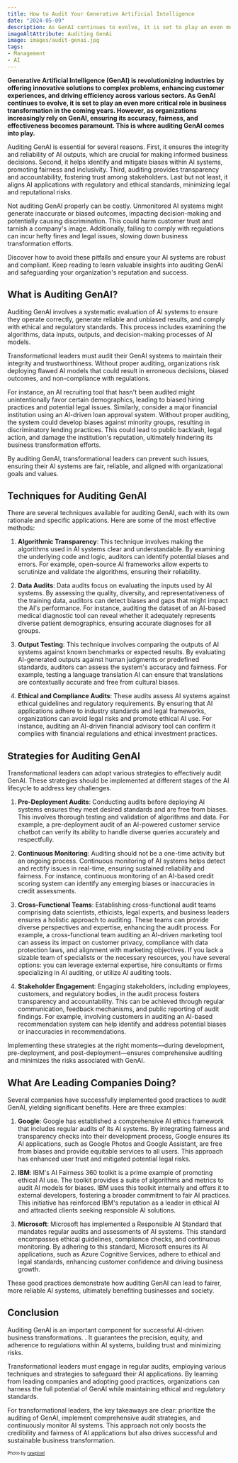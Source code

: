 ```yaml
---
title: How to Audit Your Generative Artificial Intelligence
date: "2024-05-09"
description: As GenAI continues to evolve, it is set to play an even more critical role in business transformation in the coming years. However, as organizations increasingly rely on GenAI, ensuring its accuracy, fairness, and effectiveness becomes paramount. This is where auditing GenAI comes into play.
imageAltAttribute: Auditing GenAi
image: images/audit-genai.jpg
tags:
- Management
- AI
---
```

**Generative Artificial Intelligence (GenAI) is revolutionizing industries by offering innovative solutions to complex problems, enhancing customer experiences, and driving efficiency across various sectors. As GenAI continues to evolve, it is set to play an even more critical role in business transformation in the coming years. However, as organizations increasingly rely on GenAI, ensuring its accuracy, fairness, and effectiveness becomes paramount. This is where auditing GenAI comes into play.**

Auditing GenAI is essential for several reasons. First, it ensures the integrity and reliability of AI outputs, which are crucial for making informed business decisions. Second, it helps identify and mitigate biases within AI systems, promoting fairness and inclusivity. Third, auditing provides transparency and accountability, fostering trust among stakeholders. Last but not least, it aligns AI applications with regulatory and ethical standards, minimizing legal and reputational risks.

Not auditing GenAI properly can be costly. Unmonitored AI systems might generate inaccurate or biased outcomes, impacting decision-making and potentially causing discrimination. This could harm customer trust and tarnish a company's image. Additionally, failing to comply with regulations can incur hefty fines and legal issues, slowing down business transformation efforts.

Discover how to avoid these pitfalls and ensure your AI systems are robust and compliant. Keep reading to learn valuable insights into auditing GenAI and safeguarding your organization's reputation and success.

## What is Auditing GenAI?

Auditing GenAI involves a systematic evaluation of AI systems to ensure they operate correctly, generate reliable and unbiased results, and comply with ethical and regulatory standards. This process includes examining the algorithms, data inputs, outputs, and decision-making processes of AI models.

Transformational leaders must audit their GenAI systems to maintain their integrity and trustworthiness. Without proper auditing, organizations risk deploying flawed AI models that could result in erroneous decisions, biased outcomes, and non-compliance with regulations.

For instance, an AI recruiting tool that hasn't been audited might unintentionally favor certain demographics, leading to biased hiring practices and potential legal issues. Similarly, consider a major financial institution using an AI-driven loan approval system. Without proper auditing, the system could develop biases against minority groups, resulting in discriminatory lending practices. This could lead to public backlash, legal action, and damage the institution's reputation, ultimately hindering its business transformation efforts.

By auditing GenAI, transformational leaders can prevent such issues, ensuring their AI systems are fair, reliable, and aligned with organizational goals and values.

## Techniques for Auditing GenAI

There are several techniques available for auditing GenAI, each with its own rationale and specific applications. Here are some of the most effective methods:

1. **Algorithmic Transparency**: This technique involves making the algorithms used in AI systems clear and understandable. By examining the underlying code and logic, auditors can identify potential biases and errors. For example, open-source AI frameworks allow experts to scrutinize and validate the algorithms, ensuring their reliability.

2. **Data Audits**: Data audits focus on evaluating the inputs used by AI systems. By assessing the quality, diversity, and representativeness of the training data, auditors can detect biases and gaps that might impact the AI's performance. For instance, auditing the dataset of an AI-based medical diagnostic tool can reveal whether it adequately represents diverse patient demographics, ensuring accurate diagnoses for all groups.

3. **Output Testing**: This technique involves comparing the outputs of AI systems against known benchmarks or expected results. By evaluating AI-generated outputs against human judgments or predefined standards, auditors can assess the system's accuracy and fairness. For example, testing a language translation AI can ensure that translations are contextually accurate and free from cultural biases.

4. **Ethical and Compliance Audits**: These audits assess AI systems against ethical guidelines and regulatory requirements. By ensuring that AI applications adhere to industry standards and legal frameworks, organizations can avoid legal risks and promote ethical AI use. For instance, auditing an AI-driven financial advisory tool can confirm it complies with financial regulations and ethical investment practices.


## Strategies for Auditing GenAI

Transformational leaders can adopt various strategies to effectively audit GenAI. These strategies should be implemented at different stages of the AI lifecycle to address key challenges.

1. **Pre-Deployment Audits**: Conducting audits before deploying AI systems ensures they meet desired standards and are free from biases. This involves thorough testing and validation of algorithms and data. For example, a pre-deployment audit of an AI-powered customer service chatbot can verify its ability to handle diverse queries accurately and respectfully.

2. **Continuous Monitoring**: Auditing should not be a one-time activity but an ongoing process. Continuous monitoring of AI systems helps detect and rectify issues in real-time, ensuring sustained reliability and fairness. For instance, continuous monitoring of an AI-based credit scoring system can identify any emerging biases or inaccuracies in credit assessments.

3. **Cross-Functional Teams**: Establishing cross-functional audit teams comprising data scientists, ethicists, legal experts, and business leaders ensures a holistic approach to auditing. These teams can provide diverse perspectives and expertise, enhancing the audit process. For example, a cross-functional team auditing an AI-driven marketing tool can assess its impact on customer privacy, compliance with data protection laws, and alignment with marketing objectives. If you lack a sizable team of specialists or the necessary resources, you have several options: you can leverage external expertise, hire consultants or firms specializing in AI auditing, or utilize AI auditing tools.

4. **Stakeholder Engagement**: Engaging stakeholders, including employees, customers, and regulatory bodies, in the audit process fosters transparency and accountability. This can be achieved through regular communication, feedback mechanisms, and public reporting of audit findings. For example, involving customers in auditing an AI-based recommendation system can help identify and address potential biases or inaccuracies in recommendations.

Implementing these strategies at the right moments—during development, pre-deployment, and post-deployment—ensures comprehensive auditing and minimizes the risks associated with GenAI.

## What Are Leading Companies Doing?

Several companies have successfully implemented good practices to audit GenAI, yielding significant benefits. Here are three examples:

1. **Google**: Google has established a comprehensive AI ethics framework that includes regular audits of its AI systems. By integrating fairness and transparency checks into their development process, Google ensures its AI applications, such as Google Photos and Google Assistant, are free from biases and provide equitable services to all users. This approach has enhanced user trust and mitigated potential legal risks.

2. **IBM**: IBM's AI Fairness 360 toolkit is a prime example of promoting ethical AI use. The toolkit provides a suite of algorithms and metrics to audit AI models for biases. IBM uses this toolkit internally and offers it to external developers, fostering a broader commitment to fair AI practices. This initiative has reinforced IBM's reputation as a leader in ethical AI and attracted clients seeking responsible AI solutions.

3. **Microsoft**: Microsoft has implemented a Responsible AI Standard that mandates regular audits and assessments of AI systems. This standard encompasses ethical guidelines, compliance checks, and continuous monitoring. By adhering to this standard, Microsoft ensures its AI applications, such as Azure Cognitive Services, adhere to ethical and legal standards, enhancing customer confidence and driving business growth.

These good practices demonstrate how auditing GenAI can lead to fairer, more reliable AI systems, ultimately benefiting businesses and society.

## Conclusion

Auditing GenAI is an important component for successful AI-driven business transformations. . It guarantees the precision, equity, and adherence to regulations within AI systems, building trust and minimizing risks.

Transformational leaders must engage in regular audits, employing various techniques and strategies to safeguard their AI applications. By learning from leading companies and adopting good practices, organizations can harness the full potential of GenAI while maintaining ethical and regulatory standards.

For transformational leaders, the key takeaways are clear: prioritize the auditing of GenAI, implement comprehensive audit strategies, and continuously monitor AI systems. This approach not only boosts the credibility and fairness of AI applications but also drives successful and sustainable business transformation.

<p style= "font-size:10px;">Photo by <a href="https://www.freepik.es/vector-gratis/analisis-rendimiento-empresarial-graficos_3425213.htm" target="_blank">rawpixel</a></p>
